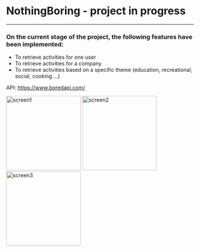 # NothingBoring - project in progress
_____________________________________

### On the current stage of the project, the following features have been implemented:
- To retrieve activities for one user
- To retrieve activities for a company
- To retrieve activities based on a specific theme (education, recreational, social, cooking ...)

API: https://www.boredapi.com/ 

<img src="https://github.com/Oksenoyt/NothingBoring_SwiftUI/assets/107453751/7f99bb31-6770-45bd-98bf-b16d0d7136d4" alt="screen1"  width="200">
<img src="https://github.com/Oksenoyt/NothingBoring_SwiftUI/assets/107453751/fd8d329a-ee38-482e-9ad8-e436fb41303e" alt="screen2"  width="200">
<img src="https://github.com/Oksenoyt/NothingBoring_SwiftUI/assets/107453751/d7a1740a-ec6e-4acd-8690-ddd934eed9de" alt="screen3"  width="200">

